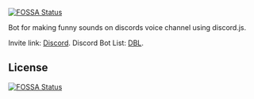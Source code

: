 [![FOSSA Status](https://app.fossa.io/api/projects/git%2Bgithub.com%2FAndreybest%2FSoundBot.svg?type=shield)](https://app.fossa.io/projects/git%2Bgithub.com%2FAndreybest%2FSoundBot?ref=badge_shield)

Bot for making funny sounds on discords voice channel using discord.js.

Invite link: [Discord](https://discordapp.com/oauth2/authorize?client_id=611635946735140874&scope=bot&permissions=70536256).
Discord Bot List: [DBL](https://top.gg/bot/611635946735140874).

## License
[![FOSSA Status](https://app.fossa.io/api/projects/git%2Bgithub.com%2FAndreybest%2FSoundBot.svg?type=large)](https://app.fossa.io/projects/git%2Bgithub.com%2FAndreybest%2FSoundBot?ref=badge_large)